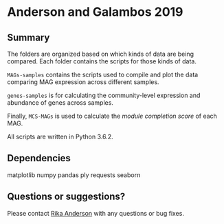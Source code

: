 # Anderson and Galambos 2019

## Summary
The folders are organized based on which kinds of data are being compared. Each folder contains the scripts for those kinds of data.

`MAGs-samples` contains the scripts used to compile and plot the data comparing MAG expression across different samples.

`genes-samples` is for calculating the community-level expression and abundance of genes across samples.

Finally, `MCS-MAGs` is used to calculate the *module completion score* of each MAG.

All scripts are written in Python 3.6.2.

## Dependencies
matplotlib
numpy
pandas
ply
requests
seaborn

## Questions or suggestions?
Please contact [Rika Anderson](mailto:randerson@carleton.edu) with any questions or bug fixes.
